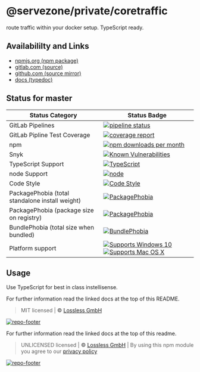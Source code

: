 # @servezone/private/coretraffic
route traffic within your docker setup. TypeScript ready.

## Availabililty and Links
* [npmjs.org (npm package)](https://www.npmjs.com/package/@servezone_private/coretraffic)
* [gitlab.com (source)](https://gitlab.com/servezone/private/coretraffic)
* [github.com (source mirror)](https://github.com/servezone/private/coretraffic)
* [docs (typedoc)](https://servezone/private.gitlab.io/coretraffic/)

## Status for master

Status Category | Status Badge
-- | --
GitLab Pipelines | [![pipeline status](https://gitlab.com/servezone/private/coretraffic/badges/master/pipeline.svg)](https://lossless.cloud)
GitLab Pipline Test Coverage | [![coverage report](https://gitlab.com/servezone/private/coretraffic/badges/master/coverage.svg)](https://lossless.cloud)
npm | [![npm downloads per month](https://badgen.net/npm/dy/@servezone_private/coretraffic)](https://lossless.cloud)
Snyk | [![Known Vulnerabilities](https://badgen.net/snyk/servezone/private/coretraffic)](https://lossless.cloud)
TypeScript Support | [![TypeScript](https://badgen.net/badge/TypeScript/>=%203.x/blue?icon=typescript)](https://lossless.cloud)
node Support | [![node](https://img.shields.io/badge/node->=%2010.x.x-blue.svg)](https://nodejs.org/dist/latest-v10.x/docs/api/)
Code Style | [![Code Style](https://badgen.net/badge/style/prettier/purple)](https://lossless.cloud)
PackagePhobia (total standalone install weight) | [![PackagePhobia](https://badgen.net/packagephobia/install/@servezone_private/coretraffic)](https://lossless.cloud)
PackagePhobia (package size on registry) | [![PackagePhobia](https://badgen.net/packagephobia/publish/@servezone_private/coretraffic)](https://lossless.cloud)
BundlePhobia (total size when bundled) | [![BundlePhobia](https://badgen.net/bundlephobia/minzip/@servezone_private/coretraffic)](https://lossless.cloud)
Platform support | [![Supports Windows 10](https://badgen.net/badge/supports%20Windows%2010/yes/green?icon=windows)](https://lossless.cloud) [![Supports Mac OS X](https://badgen.net/badge/supports%20Mac%20OS%20X/yes/green?icon=apple)](https://lossless.cloud)

## Usage

Use TypeScript for best in class instellisense.

For further information read the linked docs at the top of this README.

> MIT licensed | **&copy;** [Lossless GmbH](https://lossless.gmbh)

[![repo-footer](https://servezone.gitlab.io/assets/repo-footer.svg)](https://push.rocks)

For further information read the linked docs at the top of this readme.

> UNLICENSED licensed | **&copy;** [Lossless GmbH](https://lossless.gmbh)
| By using this npm module you agree to our [privacy policy](https://lossless.gmbH/privacy)

[![repo-footer](https://lossless.gitlab.io/publicrelations/repofooter.svg)](https://maintainedby.lossless.com)
